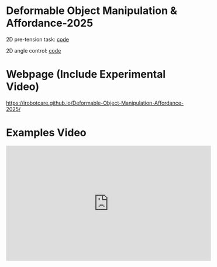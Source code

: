 # Deformable Object Manipulation & Affordance-2025

2D pre-tension task: [code](code/Pretension.py)

2D angle control: [code](code/ControlAngleSim.py)

# Webpage (Include Experimental Video)
https://irobotcare.github.io/Deformable-Object-Manipulation-Affordance-2025/

# Examples Video
<iframe width="560" height="315" src="https://www.youtube.com/embed/ZGHS-rUw-EA?si=fUUBHy-GaOq3DGt8" title="YouTube video player" frameborder="0" allow="accelerometer; autoplay; clipboard-write; encrypted-media; gyroscope; picture-in-picture; web-share" referrerpolicy="strict-origin-when-cross-origin" allowfullscreen></iframe>
